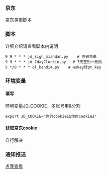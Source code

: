 ### 京东 
京东类型脚本       
### 脚本
详细介绍请查看脚本内说明    
```
9 9 * * * jd_sign_miandan.py    # 签到免单  
9 9 * * * jd_7dayClockin.py   # 7天签到一元购   
5 */8 * * * ql_bendi4.py    # wskey转pt_key    
```
### 环境变量
#### 填写
环境变量JD_COOKIE，多账号用&分割   
```
export JD_COOKIE="你的cookie1&你的cookie2"    
```
#### 获取京东cookie
自行解决    
### 通知推送
[点我查看](https://github.com/wuye999/myScripts/blob/main/send.md)



